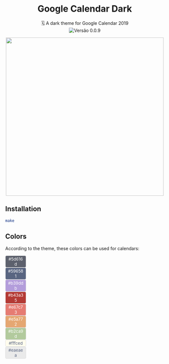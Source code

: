 <h1 align="center">Google Calendar Dark</h1>

<p align="center">
  🗓 A dark theme for Google Calendar 2019<br>
  <img src="https://img.shields.io/badge/version-0.0.9-green.svg" align="center" alt="Versão 0.0.9">
</p>

<p align="center">
  <img src="https://i.imgur.com/5n9DG6z.png" width="500" />
</p>

## Installation

``` sh
make
```

## Colors

According to the theme, these colors can be used for calendars:

<span style="border: 1px solid #ddd; font-size: 13px; border-radius: 4px; padding: 2px 6px; background-color: #5d616d; color: #fff; text-align: center; width: 52px; display: inline-block">#5d616d</span><br>
<span style="border: 1px solid #ddd; font-size: 13px; border-radius: 4px; padding: 2px 6px; background-color: #596581; color: #fff; text-align: center; width: 52px; display: inline-block">#596581</span><br>
<span style="border: 1px solid #ddd; font-size: 13px; border-radius: 4px; padding: 2px 6px; background-color: #b39ddb; color: #fff; text-align: center; width: 52px; display: inline-block">#b39ddb</span><br>
<span style="border: 1px solid #ddd; font-size: 13px; border-radius: 4px; padding: 2px 6px; background-color: #b43a35; color: #fff; text-align: center; width: 52px; display: inline-block">#b43a35</span><br>
<span style="border: 1px solid #ddd; font-size: 13px; border-radius: 4px; padding: 2px 6px; background-color: #e67c73; color: #fff; text-align: center; width: 52px; display: inline-block">#e67c73</span><br>
<span style="border: 1px solid #ddd; font-size: 13px; border-radius: 4px; padding: 2px 6px; background-color: #e5a772; color: #fff; text-align: center; width: 52px; display: inline-block">#e5a772</span><br>
<span style="border: 1px solid #ddd; font-size: 13px; border-radius: 4px; padding: 2px 6px; background-color: #b2ca9d; color: #fff; text-align: center; width: 52px; display: inline-block">#b2ca9d</span><br>
<span style="border: 1px solid #ddd; font-size: 13px; border-radius: 4px; padding: 2px 6px; background-color: #fffced; color: #596581; text-align: center; width: 52px; display: inline-block">#fffced</span><br>
<span style="border: 1px solid #ddd; font-size: 13px; border-radius: 4px; padding: 2px 6px; background-color: #eaeaea; color: #596581; text-align: center; width: 52px; display: inline-block">#eaeaea</span><br>
